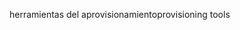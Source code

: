 <span data-ttu-id="b5118-101">herramientas del aprovisionamiento</span><span class="sxs-lookup"><span data-stu-id="b5118-101">provisioning tools</span></span>
